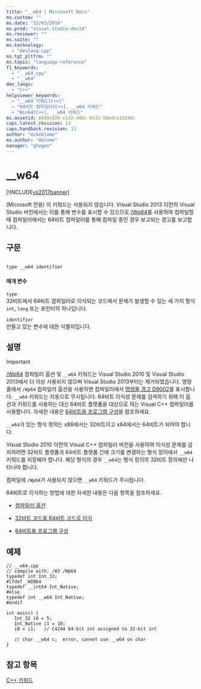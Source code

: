 ```yaml
---
title: "__w64 | Microsoft Docs"
ms.custom: ""
ms.date: "12/03/2016"
ms.prod: "visual-studio-dev14"
ms.reviewer: ""
ms.suite: ""
ms.technology: 
  - "devlang-cpp"
ms.tgt_pltfrm: ""
ms.topic: "language-reference"
f1_keywords: 
  - "__w64_cpp"
  - "__w64"
dev_langs: 
  - "C++"
helpviewer_keywords: 
  - "__w64 키워드[C++]"
  - "64비트 컴파일러[C++], __w64 키워드"
  - "Win64[C++], __w64 키워드"
ms.assetid: b9d0c820-e132-40bc-b532-56edca132a6c
caps.latest.revision: 13
caps.handback.revision: 13
author: "mikeblome"
ms.author: "mblome"
manager: "ghogen"
---
```

# __w64
[!INCLUDE[vs2017banner](../assembler/inline/includes/vs2017banner.md)]

\(Microsoft 전용\) 이 키워드는 사용되지 않습니다.  Visual Studio 2013 이전의 Visual Studio 버전에서는 이를 통해 변수를 표시할 수 있으므로 [\/Wp64](../build/reference/wp64-detect-64-bit-portability-issues.md)를 사용하여 컴파일할 때 컴파일러에서는 64비트 컴파일러를 통해 컴파일 중인 경우 보고되는 경고를 보고합니다.  
  
## 구문  
  
```  
  
type __w64 identifier  
```  
  
#### 매개 변수  
 `type`  
 32비트에서 64비트 컴파일러로 이식되는 코드에서 문제가 발생할 수 있는 세 가지 형식 `int`, `long` 또는 포인터의 하나입니다.  
  
 `identifier`  
 만들고 있는 변수에 대한 식별자입니다.  
  
## 설명  
  
> [!IMPORTANT]
>  [\/Wp64](../build/reference/wp64-detect-64-bit-portability-issues.md) 컴파일러 옵션 및 `__w64` 키워드는 Visual Studio 2010 및 Visual Studio 2013에서 더 이상 사용되지 않으며 Visual Studio 2013부터는 제거되었습니다.  명령줄에서 `/Wp64` 컴파일러 옵션을 사용하면 컴파일러에서 [명령줄 경고 D9002](http://msdn.microsoft.com/ko-kr/c58b405b-0f26-434e-b57f-4f05e1ca81e6)를 표시합니다.  `__w64` 키워드는 자동으로 무시됩니다.  64비트 이식성 문제를 검색하기 위해 이 옵션과 키워드를 사용하는 대신 64비트 플랫폼을 대상으로 하는 Visual C\+\+ 컴파일러를 사용합니다.  자세한 내용은 [64비트용 프로그램 구성](../build/configuring-programs-for-64-bit-visual-cpp.md)을 참조하세요.  
  
 `__w64`가 있는 형식 정의는 x86에서는 32비트이고 x64에서는 64비트가 되어야 합니다.  
  
 Visual Studio 2010 이전의 Visual C\+\+ 컴파일러 버전을 사용하여 이식성 문제를 감지하려면 32비트 플랫폼과 64비트 플랫폼 간에 크기를 변경하는 형식 정의에서 `__w64` 키워드를 지정해야 합니다.  해당 형식의 경우 `__w64`는 형식 정의의 32비트 정의에만 나타나야 합니다.  
  
 컴파일에 `/Wp64`가 사용되지 않으면 `__w64` 키워드가 무시됩니다.  
  
 64비트로 이식하는 방법에 대한 자세한 내용은 다음 항목을 참조하세요.  
  
-   [컴파일러 옵션](../build/reference/compiler-options.md)  
  
-   [32비트 코드를 64비트 코드로 이식](../build/common-visual-cpp-64-bit-migration-issues.md)  
  
-   [64비트용 프로그램 구성](../build/configuring-programs-for-64-bit-visual-cpp.md)  
  
## 예제  
  
```  
// __w64.cpp  
// compile with: /W3 /Wp64  
typedef int Int_32;  
#ifdef _WIN64  
typedef __int64 Int_Native;  
#else  
typedef int __w64 Int_Native;  
#endif  
  
int main() {  
   Int_32 i0 = 5;  
   Int_Native i1 = 10;  
   i0 = i1;   // C4244 64-bit int assigned to 32-bit int  
  
   // char __w64 c;  error, cannot use __w64 on char  
}  
```  
  
## 참고 항목  
 [C\+\+ 키워드](../cpp/keywords-cpp.md)